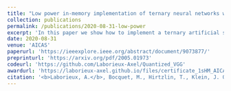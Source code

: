 ```yaml
---
title: "Low power in-memory implementation of ternary neural networks with resistive RAM-based synapse"
collection: publications
permalink: /publications/2020-08-31-low-power
excerpt: 'In this paper we show how to implement a ternary artificial synapse for edge-AI applications'
date: 2020-08-31
venue: 'AICAS'
paperurl: 'https://ieeexplore.ieee.org/abstract/document/9073877/'
preprinturl: 'https://arxiv.org/pdf/2005.01973'
codeurl: 'https://github.com/Laborieux-Axel/Quantized_VGG'
awardurl: 'https://laborieux-axel.github.io/files/certificate_1sHM_AICAS2020.pdf'
citation: '<b>Laborieux, A.</b>, Bocquet, M., Hirtzlin, T., Klein, J. O., Diez, L. H., Nowak, E., Vianello, E., Portal, J.-M.,  & Querlioz, D.'
---
```

